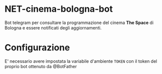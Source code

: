 # NET-cinema-bologna-bot
Bot telegram per consultare la programmazione del cinema **The Space** di Bologna e essere notificati degli aggiornamenti.

# Configurazione
E' necessario avere impostata la variabile d'ambiente `TOKEN` con il token del proprio bot ottenuto da @BotFather